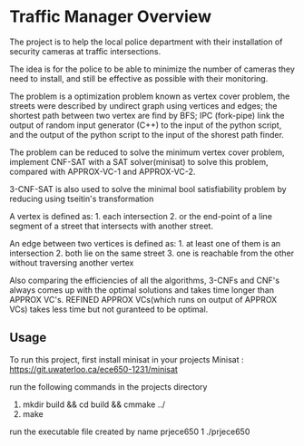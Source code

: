 # Traffic Manager Overview
The project is to help the local police department with their installation of security cameras at traffic intersections.

The idea is for the police to be able to minimize the number of cameras they need to install, and still be effective as possible with their monitoring.

The problem is a optimization problem known as vertex cover problem, the streets were described by undirect graph using vertices and edges; the shortest path between two vertex are find by BFS; IPC (fork-pipe) link the output of random input generator (C++) to the input of the python script, and the output of the python script to the input of the shorest path finder.

The problem can be reduced to solve the minimum vertex cover problem, implement CNF-SAT with a SAT solver(minisat) to solve this problem, compared with APPROX-VC-1 and APPROX-VC-2.

3-CNF-SAT is also used to solve the minimal bool satisfiability problem by reducing using tseitin's transformation 

A vertex is defined as: 1. each intersection 2. or the end-point of a line segment of a street that intersects with another street.

An edge between two vertices is defined as: 1. at least one of them is an intersection 2. both lie on the same street 3. one is reachable from the other without traversing another vertex


Also comparing the efficiencies of all the algorithms, 3-CNFs and CNF's always comes up with the optimal solutions and takes time longer than
APPROX VC's. REFINED APPROX VCs(which runs on output of APPROX VCs) takes less time but not guranteed to be optimal.

## Usage

To run this project,
first install minisat in your projects 
Minisat : https://git.uwaterloo.ca/ece650-1231/minisat

run the following commands in the projects directory
1. mkdir build && cd build && cmmake ../ 
2. make

run the executable file created by name prjece650
1 ./prjece650
